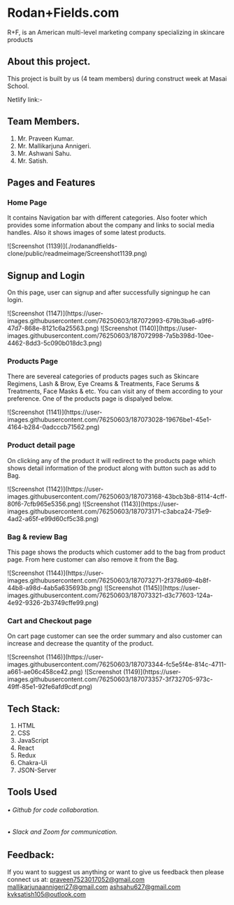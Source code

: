 
# Rodan+Fields.com
<p>R+F, is an American multi-level marketing company specializing in skincare products</p>

## About this project.
<p>This project is built by us (4 team members) during construct week at Masai School.</p>
Netlify link:- 

## Team Members.
1.	Mr. Praveen Kumar.
2.	Mr. Mallikarjuna Annigeri.
3.	Mr. Ashwani Sahu.
4.	Mr. Satish.

## Pages and Features

### Home Page
<p>It contains Navigation bar with different categories. Also footer which provides some information about the company and links to social media handles. Also it shows images of some latest products.</p>
![Screenshot (1139)](./rodanandfields-clone/public/readmeimage/Screenshot1139.png)


## Signup and Login 
<p>On this page, user can signup and after successfully signingup he can login.</p>
![Screenshot (1147)](https://user-images.githubusercontent.com/76250603/187072993-679b3ba6-a9f6-47d7-868e-8121c6a25563.png)
![Screenshot (1140)](https://user-images.githubusercontent.com/76250603/187072998-7a5b398d-10ee-4462-8dd3-5c090b018dc3.png)

### Products Page
<p>There are severeal categories of products pages such as Skincare Regimens, Lash & Brow, Eye Creams & Treatments, Face Serums & Treatments, Face Masks & etc. You can visit any of them according to your preference. One of the products page is dispalyed below.</p>
![Screenshot (1141)](https://user-images.githubusercontent.com/76250603/187073028-19676be1-45e1-4164-b284-0adcccb71562.png)

### Product detail page
<p>On clicking any of the product it will redirect to the products page which shows detail information of the product along with button such as add to Bag.</p>
![Screenshot (1142)](https://user-images.githubusercontent.com/76250603/187073168-43bcb3b8-8114-4cff-80f6-7cfb965e5356.png)
![Screenshot (1143)](https://user-images.githubusercontent.com/76250603/187073171-c3abca24-75e9-4ad2-a65f-e99d60cf5c38.png)

### Bag & review Bag
<p>This page shows the products which customer add to the bag from product page. From here customer can also remove it from the Bag.</p>
![Screenshot (1144)](https://user-images.githubusercontent.com/76250603/187073271-2f378d69-4b8f-44b8-a98d-4ab5a635693b.png)
![Screenshot (1145)](https://user-images.githubusercontent.com/76250603/187073321-d3c77603-124a-4e92-9326-2b3749cffe99.png)

### Cart and Checkout page
<p>On cart page customer can see the order summary and also customer can increase and decrease the quantity of the product.</p>
![Screenshot (1146)](https://user-images.githubusercontent.com/76250603/187073344-fc5e5f4e-814c-4711-a661-ae06c458ce42.png)
![Screenshot (1149)](https://user-images.githubusercontent.com/76250603/187073357-3f732705-973c-49ff-85e1-92fe6afd9cdf.png)

## Tech Stack:
1.	HTML
2.	CSS
3.	JavaScript
4.  React
5.  Redux
6.  Chakra-Ui
7.  JSON-Server

## Tools Used

###### • Github for code collaboration.
###### • Slack and Zoom for communication.

## Feedback:
If you want to suggest us anything or want to give us feedback then please connect us at: 
praveen7523017052@gmail.com
mallikarjunaannigeri27@gmail.com
ashsahu627@gmail.com
kvksatish105@outlook.com

